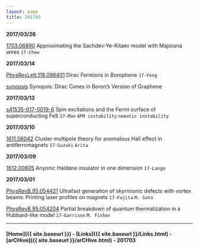 ```yaml
---
layout: page
title: 201703
---
```


__2017/03/26__

[1703.06890](https://arxiv.org/abs/1703.06890) Approximating the
Sachdev-Ye-Kitaev model with Majorana wires `17-Chew`

__2017/03/14__

[PhysRevLett.118.096401](http://journals.aps.org/prl/abstract/10.1103/PhysRevLett.118.096401)
Dirac Fermions in Borophene `17-Feng`

>
[synopsis](http://physics.aps.org/synopsis-for/10.1103/PhysRevLett.118.096401)
Synopsis: Dirac Cones in Boron’s Version of Graphene


__2017/03/13__

[s41535-017-0019-6](http://www.nature.com/articles/s41535-017-0019-6)
Spin excitations and the Fermi surface of superconducting FeS `17-Man`
`AFM instability` `nematic instability`

__2017/03/10__

[1611.06042](https://arxiv.org/abs/1611.06042) Cluster multipole
theory for anomalous Hall effect in antiferromagnets `17-Suzuki` `Arita`


__2017/03/09__

[1612.00605](https://arxiv.org/abs/1612.00605) Anyonic Haldane
insulator in one dimension `17-Lange`


__2017/03/01__

[PhysRevB.95.054421](http://journals.aps.org/prb/abstract/10.1103/PhysRevB.95.054421)
Ultrafast generation of skyrmionic defects with vortex beams: Printing
laser profiles on magnets `17-Fujita` `M. Sato`

[PhysRevB.95.054204](http://journals.aps.org/prb/abstract/10.1103/PhysRevB.95.054204)
Partial breakdown of quantum thermalization in a Hubbard-like model
`17-Garrison` `M. Fisher`




---


#### [Home]({{ site.baseurl }}) - [Links]({{ site.baseurl }}/Links.html) - [arCHive]({{ site.baseurl }}/arCHive.html) - 201703
